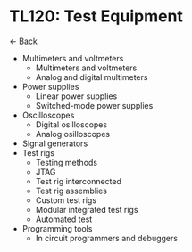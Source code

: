# TL120: Test Equipment

[<- Back](../README.md)

- Multimeters and voltmeters
    - Multimeters and voltmeters
    - Analog and digital multimeters
- Power supplies
    - Linear power supplies
    - Switched-mode power supplies
- Oscilloscopes
    - Digital osilloscopes
    - Analog osilloscopes
- Signal generators
- Test rigs
    - Testing methods
    - JTAG
    - Test rig interconnected
    - Test rig assemblies
    - Custom test rigs
    - Modular integrated test rigs
    - Automated test
- Programming tools
    - In circuit programmers and debuggers
